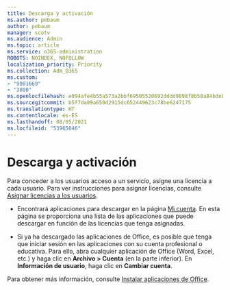 ```yaml
---
title: Descarga y activación
ms.author: pebaum
author: pebaum
manager: scotv
ms.audience: Admin
ms.topic: article
ms.service: o365-administration
ROBOTS: NOINDEX, NOFOLLOW
localization_priority: Priority
ms.collection: Adm_O365
ms.custom:
- "9001669"
- "3800"
ms.openlocfilehash: e094afe4b55a573a2bbf69505520692dddd9898f8b58a84bdebc61311c19c875
ms.sourcegitcommit: b5f7da89a650d2915dc652449623c78be6247175
ms.translationtype: HT
ms.contentlocale: es-ES
ms.lasthandoff: 08/05/2021
ms.locfileid: "53965046"
---
```

# <a name="download-and-activate"></a>Descarga y activación

Para conceder a los usuarios acceso a un servicio, asigne una licencia a cada usuario. Para ver instrucciones para asignar licencias, consulte [Asignar licencias a los usuarios](https://docs.microsoft.com/microsoft-365/admin/manage/assign-licenses-to-users).

- Encontrará aplicaciones para descargar en la página [Mi cuenta](https://portal.office.com/account/#installs). En esta página se proporciona una lista de las aplicaciones que puede descargar en función de las licencias que tenga asignadas. 

- Si ya ha descargado las aplicaciones de Office, es posible que tenga que iniciar sesión en las aplicaciones con su cuenta profesional o educativa. Para ello, abra cualquier aplicación de Office (Word, Excel, etc.) y haga clic en **Archivo > Cuenta** (en la parte inferior). En **Información de usuario**, haga clic en **Cambiar cuenta**.

Para obtener más información, consulte [Instalar aplicaciones de Office](https://docs.microsoft.com/microsoft-365/admin/setup/install-applications).
